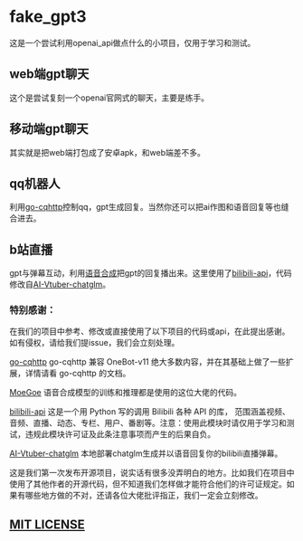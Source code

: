 # fake_gpt3

这是一个尝试利用openai_api做点什么的小项目，仅用于学习和测试。

## web端gpt聊天

这个是尝试复刻一个openai官网式的聊天，主要是练手。

## 移动端gpt聊天

其实就是把web端打包成了安卓apk，和web端差不多。

## qq机器人

利用[go-cqhttp](https://github.com/Mrs4s/go-cqhttp.git)控制qq，gpt生成回复。当然你还可以把ai作图和语音回复等也缝合进去。

## b站直播

gpt与弹幕互动，利用[语音合成](https://github.com/CjangCjengh/MoeGoe)把gpt的回复播出来。这里使用了[bilibili-api](https://github.com/Nemo2011/bilibili-api)，代码修改自[AI-Vtuber-chatglm](https://github.com/AliceNavigator/AI-Vtuber-chatglm)。


### 特别感谢：

在我们的项目中参考、修改或直接使用了以下项目的代码或api，在此提出感谢。如有侵权，请给我们提issue，我们会立刻处理。


[go-cqhttp](https://github.com/Mrs4s/go-cqhttp.git) go-cqhttp 兼容 OneBot-v11 绝大多数内容，并在其基础上做了一些扩展，详情请看 go-cqhttp 的文档。

[MoeGoe](https://github.com/CjangCjengh/MoeGoe) 语音合成模型的训练和推理都是使用的这位大佬的代码。

[bilibili-api](https://github.com/Nemo2011/bilibili-api) 这是一个用 Python 写的调用 Bilibili 各种 API 的库， 范围涵盖视频、音频、直播、动态、专栏、用户、番剧等。注意：使用此模块时请仅用于学习和测试，违规此模块许可证及此条注意事项而产生的后果自负。

[AI-Vtuber-chatglm](https://github.com/AliceNavigator/AI-Vtuber-chatglm) 本地部署chatglm生成并以语音回复你的bilibili直播弹幕。


这是我们第一次发布开源项目，说实话有很多没弄明白的地方。比如我们在项目中使用了其他作者的开源代码，但不知道我们怎样做才能符合他们的许可证规定。如果有哪些地方做的不对，还请各位大佬批评指正，我们一定会立刻修改。

## [MIT LICENSE](./LICENSE)
